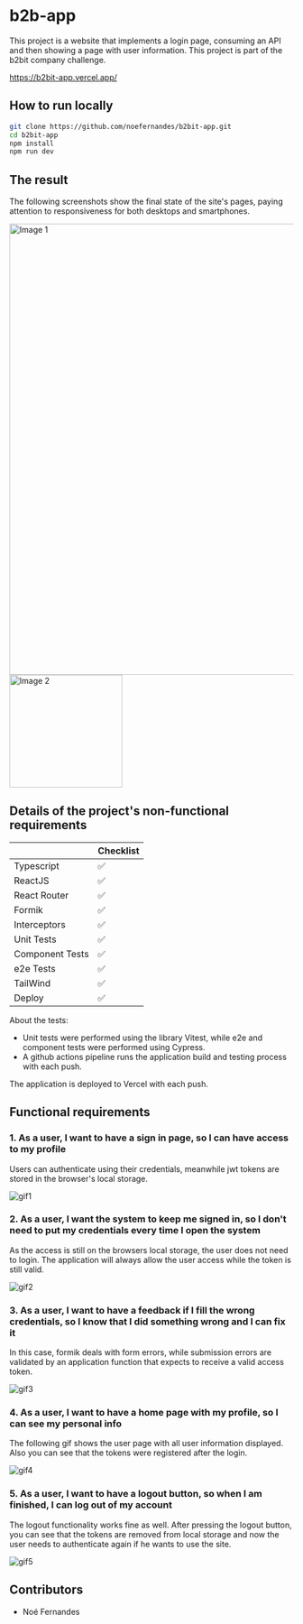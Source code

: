 # b2b-app 

This project is a website that implements a login page, consuming an API and then showing a page with user information. This project is part of the b2bit company challenge.

https://b2bit-app.vercel.app/

## How to run locally

```bash
git clone https://github.com/noefernandes/b2bit-app.git
cd b2bit-app
npm install
npm run dev
```

## The result

The following screenshots show the final state of the site's pages, paying attention to responsiveness for both desktops and smartphones.

<img src="https://github.com/noefernandes/b2bit-app/assets/36737390/f624289c-dcf7-48dd-80a5-79acbcad4173.png" alt="Image 1" align="center" style="width: 800px"/></td>
<img src="https://github.com/noefernandes/b2bit-app/assets/36737390/2a76262a-21f3-40b5-9d55-68da793572f9.png" alt="Image 2" align="center" style="width: 200px"/></td>

## Details of the project's non-functional requirements

|                | Checklist |
|----------------|------------------|
| Typescript | :white_check_mark: |
| ReactJS | :white_check_mark: |
| React Router | :white_check_mark: |
| Formik | :white_check_mark: |
| Interceptors | :white_check_mark: |
| Unit Tests | :white_check_mark: |
| Component Tests | :white_check_mark: |
| e2e Tests | :white_check_mark: |
| TailWind | :white_check_mark: |
| Deploy | :white_check_mark: |

About the tests:

- Unit tests were performed using the library Vitest, while e2e and component tests were performed using Cypress.
- A github actions pipeline runs the application build and testing process with each push.

The application is deployed to Vercel with each push.

## Functional requirements

### 1. As a user, I want to have a sign in page, so I can have access to my profile
Users can authenticate using their credentials, meanwhile jwt tokens are stored in the browser's local storage.

![gif1](https://github.com/noefernandes/b2bit-app/assets/36737390/b3c09179-fcc3-4cb1-a045-e5d234dcd075)

### 2. As a user, I want the system to keep me signed in, so I don't need to put my credentials every time I open the system
As the access is still on the browsers local storage, the user does not need to login. The application will always allow the user access while the token is still valid.

![gif2](https://github.com/noefernandes/b2bit-app/assets/36737390/f768e000-c890-483e-804a-adf3f9badde1)

### 3. As a user, I want to have a feedback if I fill the wrong credentials, so I know that I did something wrong and I can fix it
In this case, formik deals with form errors, while submission errors are validated by an application function that expects to receive a valid access token.

![gif3](https://github.com/noefernandes/b2bit-app/assets/36737390/9dad4d2a-dc9f-4da8-850f-d6922d720cf4)

### 4. As a user, I want to have a home page with my profile, so I can see my personal info
The following gif shows the user page with all user information displayed. Also you can see that the tokens were registered after the login.

![gif4](https://github.com/noefernandes/b2bit-app/assets/36737390/ea060449-9e28-47f7-8d5b-8c79bebc5e91)

### 5. As a user, I want to have a logout button, so when I am finished, I can log out of my account
The logout functionality works fine as well. After pressing the logout button, you can see that the tokens are removed from local storage and now the user needs to authenticate again if he wants to use the site.

![gif5](https://github.com/noefernandes/b2bit-app/assets/36737390/244aa75b-1309-4852-83b9-30f03b97f97f)

## Contributors

- Noé Fernandes
